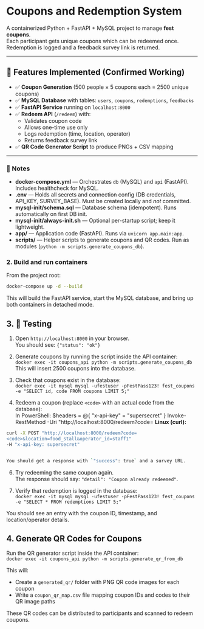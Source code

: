 # Coupons and Redemption System

A containerized Python + FastAPI + MySQL project to manage **fest coupons**.  
Each participant gets unique coupons which can be redeemed once. Redemption is logged and a feedback survey link is returned.

---

## 🚀 Features Implemented (Confirmed Working)

- ✅ **Coupon Generation** (500 people × 5 coupons each = 2500 unique coupons)
- ✅ **MySQL Database** with tables: `users`, `coupons`, `redemptions`, `feedbacks`
- ✅ **FastAPI Service** running on `localhost:8000`
- ✅ **Redeem API** (`/redeem`) with:
  - Validates coupon code
  - Allows one-time use only
  - Logs redemption (time, location, operator)
  - Returns feedback survey link
- ✅ **QR Code Generator Script** to produce PNGs + CSV mapping

---

### 📌 Notes
- **docker-compose.yml** — Orchestrates `db` (MySQL) and `api` (FastAPI). Includes healthcheck for MySQL.  
- **.env** — Holds all secrets and connection config (DB credentials, API_KEY, SURVEY_BASE). Must be created locally and *not* committed.  
- **mysql-init/schema.sql** — Database schema (idempotent). Runs automatically on first DB init.  
- **mysql-init/always-init.sh** — Optional per-startup script; keep it lightweight.  
- **app/** — Application code (FastAPI). Runs via `uvicorn app.main:app`.  
- **scripts/** — Helper scripts to generate coupons and QR codes. Run as modules (`python -m scripts.generate_coupons_db`).  


### 2. Build and run containers

From the project root:

```bash
docker-compose up -d --build
```
This will build the FastAPI service, start the MySQL database, and bring up both containers in detached mode.

## 3. 🧪 Testing

1. Open `http://localhost:8000` in your browser.  
   You should see: `{"status": "ok"}`  

2. Generate coupons by running the script inside the API container:  
   `docker exec -it coupons_api python -m scripts.generate_coupons_db`  
   This will insert 2500 coupons into the database.  

3. Check that coupons exist in the database:  
   `docker exec -it mysql mysql -ufestuser -pFestPass123! fest_coupons -e "SELECT id, code FROM coupons LIMIT 5;"`  

4. Redeem a coupon (replace `<code>` with an actual code from the database):  
   In PowerShell:
   $headers = @{ "x-api-key" = "supersecret" }
Invoke-RestMethod -Uri "http://localhost:8000/redeem?code=
   **Linux (curl):**

```bash
curl -X POST "http://localhost:8000/redeem?code=
<code>&location=food_stall&operator_id=staff1"
-H "x-api-key: supersecret"
```

```bash

You should get a response with `"success": true` and a survey URL.
```
6. Try redeeming the same coupon again.  
   The response should say: `"detail": "Coupon already redeemed"`.  

7. Verify that redemption is logged in the database:  
   `docker exec -it mysql mysql -ufestuser -pFestPass123! fest_coupons -e "SELECT * FROM redemptions LIMIT 5;"`  

You should see an entry with the coupon ID, timestamp, and location/operator details.

## 4. Generate QR Codes for Coupons  

   Run the QR generator script inside the API container:  
   `docker exec -it coupons_api python -m scripts.generate_qr_from_db`  

   This will:  
   - Create a `generated_qr/` folder with PNG QR code images for each coupon  
   - Write a `coupon_qr_map.csv` file mapping coupon IDs and codes to their QR image paths  

   These QR codes can be distributed to participants and scanned to redeem coupons.

